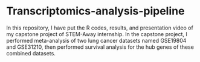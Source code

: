 # Transcriptomics-analysis-pipeline
In this repository, I have put the R codes, results, and presentation video of my capstone project of STEM-Away internship. In the capstone project, I performed meta-analysis of two lung cancer datasets named GSE19804 and GSE31210, then performed survival analysis for the hub genes of these combined datasets.
